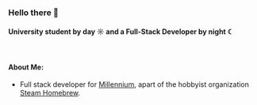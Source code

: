 ### Hello there 👋

#### University student by day ☼ and a Full-Stack Developer by night ☾
<br>

#### About Me:
- Full stack developer for [Millennium](https://github.com/SteamClientHomebrew/Millennium), apart of the hobbyist organization [Steam Homebrew](https://github.com/SteamClientHomebrew). 
